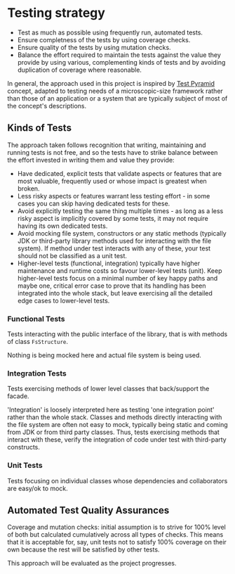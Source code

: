 # Testing strategy
- Test as much as possible using frequently run, automated tests.
- Ensure completness of the tests by using coverage checks.
- Ensure quality of the tests by using mutation checks.
- Balance the effort required to maintain the tests against the value they provide by using various, complementing
  kinds of tests and by avoiding duplication of coverage where reasonable. 

In general, the approach used in this project is inspired by [Test Pyramid] concept, adapted to testing needs of a
microscopic-size framework rather than those of an application or a system that are typically subject of most of the
concept's descriptions.

## Kinds of Tests
The approach taken follows recognition that writing, maintaining and running tests is not free, and so the tests have
to strike balance between the effort invested in writing them and value they provide:
- Have dedicated, explicit tests that validate aspects or features that are most valuable, frequently used or whose
  impact is greatest when broken.
- Less risky aspects or features warrant less testing effort - in some cases you can skip having dedicated tests for
  these.
- Avoid explicitly testing the same thing multiple times - as long as a less risky aspect is implicitly covered by some
  tests, it may not require having its own dedicated tests.
- Avoid mocking file system, constructors or any static methods (typically JDK or third-party library methods used for
  interacting with the file system). If method under test interacts with any of these, your test should not be
  classified as a unit test.
- Higher-level tests (functional, integration) typically have higher maintenance and runtime costs so favour lower-level
  tests (unit). Keep higher-level tests focus on a minimal number of key happy paths and maybe one, critical error case
  to prove that its handling has been integrated into the whole stack, but leave exercising all the detailed edge cases
  to lower-level tests.
  
### Functional Tests
Tests interacting with the public interface of the library, that is with methods of class `FsStructure`.

Nothing is being mocked here and actual file system is being used.

### Integration Tests
Tests exercising methods of lower level classes that back/support the facade.

'Integration' is loosely interpreted here as testing 'one integration point' rather than the whole stack. Classes and
methods directly interacting with the file system are often not easy to mock, typically being static and coming from JDK
or from third party classes. Thus, tests exercising methods that interact with these, verify the integration of code
under test with third-party constructs.
 
### Unit Tests
Tests focusing on individual classes whose dependencies and collaborators are easy/ok to mock.

## Automated Test Quality Assurances
Coverage and mutation checks: initial assumption is to strive for 100% level of both but calculated cumulatively across
all types of checks. This means that it is acceptable for, say, unit tests not to satisfy 100% coverage on their own
because the rest will be satisfied by other tests.

This approach will be evaluated as the project progresses.       



[Test Pyramid]:                     https://martinfowler.com/articles/practical-test-pyramid.html